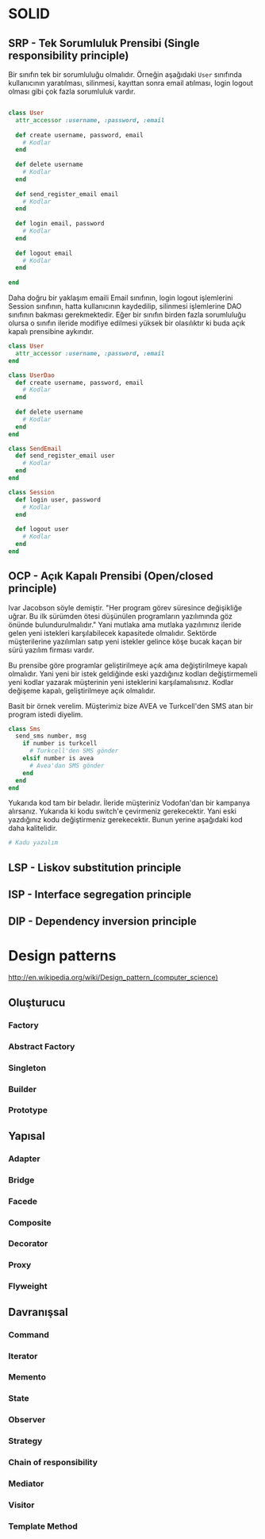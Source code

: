 # SOLID

## SRP	- Tek Sorumluluk Prensibi (Single responsibility principle)

Bir sınıfın tek bir sorumluluğu olmalıdır. Örneğin aşağıdaki `User` sınıfında kullanıcının yaratılması, silinmesi,
kayıttan sonra email atılması, login logout olması gibi çok fazla sorumluluk vardır.

```ruby

class User
  attr_accessor :username, :password, :email
 
  def create username, password, email
    # Kodlar
  end
  
  def delete username
    # Kodlar
  end
  
  def send_register_email email
    # Kodlar
  end
  
  def login email, password
    # Kodlar
  end
  
  def logout email
    # Kodlar
  end
  
end
```

Daha doğru bir yaklaşım emaili Email sınıfının, login logout işlemlerini Session sınıfının, hatta kullanıcının kaydedilip,
silinmesi işlemlerine DAO sınıfının bakması gerekmektedir. Eğer bir sınıfın birden fazla sorumluluğu olursa o sınıfın ileride
modifiye edilmesi yüksek bir olasılıktır ki buda açık kapalı prensibine aykırıdır.


```ruby
class User
  attr_accessor :username, :password, :email
end
```


```ruby
class UserDao
  def create username, password, email
    # Kodlar
  end
  
  def delete username
    # Kodlar
  end
end
```


```ruby
class SendEmail
  def send_register_email user
    # Kodlar
  end
end
```


```ruby
class Session
  def login user, password
    # Kodlar
  end
  
  def logout user
    # Kodlar
  end
end
```

## OCP	- Açık Kapalı Prensibi (Open/closed principle)

Ivar Jacobson söyle demiştir. "Her program görev süresince değişikliğe uğrar. Bu ilk sürümden ötesi düşünülen 
programların yazılımında göz önünde bulundurulmalıdır." Yani mutlaka ama mutlaka yazılımınız ileride gelen yeni 
istekleri karşılabilecek kapasitede olmalıdır. Sektörde müşterilerine yazılımları satıp yeni istekler gelince 
köşe bucak kaçan bir sürü yazılım firması vardır.

Bu prensibe göre programlar geliştirilmeye açık ama değiştirilmeye kapalı olmalıdır. Yani yeni bir istek geldiğinde
eski yazdığınız kodları değiştirmemeli yeni kodlar yazarak müşterinin yeni isteklerini karşılamalısınız. Kodlar
değişeme kapalı, geliştirilmeye açık olmalıdır. 

Basit bir örnek verelim. Müşterimiz bize AVEA ve Turkcell'den SMS atan bir program istedi diyelim. 

```ruby
class Sms
  send_sms number, msg
    if number is turkcell
      # Turkcell'den SMS gönder
    elsif number is avea
      # Avea'dan SMS gönder
    end
  end
end
```

Yukarıda kod tam bir beladır. İleride müşteriniz Vodofan'dan bir kampanya alırsanız. Yukarıda ki kodu switch'e çevirmeniz
gerekecektir. Yani eski yazdığınız kodu değiştirmeniz gerekecektir. Bunun yerine aşağıdaki kod daha kalitelidir.

```ruby
# Kadu yazalım

```

## LSP	- Liskov substitution principle
## ISP	- Interface segregation principle
## DIP	- Dependency inversion principle

# Design patterns

http://en.wikipedia.org/wiki/Design_pattern_(computer_science)

## Oluşturucu

### Factory
### Abstract Factory
### Singleton
### Builder
### Prototype

## Yapısal

### Adapter
### Bridge
### Facede
### Composite
### Decorator
### Proxy
### Flyweight

## Davranışsal

### Command
### Iterator
### Memento
### State
### Observer
### Strategy
### Chain of responsibility
### Mediator
### Visitor
### Template Method
